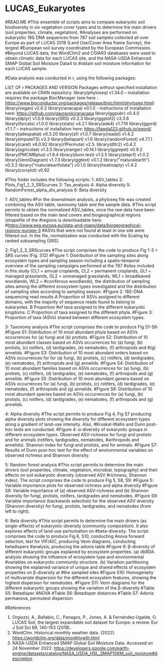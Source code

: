 # LUCAS_Eukaryotes
#READ.ME
#This ensemble of scripts aims to compare eukaryotic soil biodiversity in six vegetation cover types and to determine the main drivers (soil properties, climate, vegetation).
#Analyses are performed on eukaryotic 18S DNA sequences from 787 soil samples collected all over Europe as part of LUCAS 2018 (Land Use/Cover Area frame Survey), the largest #European soil survey coordinated by the European Commission. 
#Beyond LUCAS data, the WordClim2 and CGIAR3 databases were used to obtain climatic data for each LUCAS site, and the NASA-USDA Enhanced SMAP Global Soil Moisture Data4 to #obtain soil moisture information for each LUCAS sample.

#Data analysis was conducted in r, using the following packages:

LIST OF r PACKAGES AND VERSION
Packages without specified installation are available on CRAN repository.
library(phyloseq) v1.34.0 – installation requires the package BiocManager (see here : https://www.bioconductor.org/packages/release/bioc/html/phyloseq.html) 
library(vegan) v2.6.2
library(ranacapa) v0.1.0 - instructions of installation here: https://github.com/gauravsk/ranacapa
library(ggpubr) v0.4.0
library(dplyr) v1.0.9
library(SRS) v0.2.3
library(ggplot2) v3.3.6
library(forcats) v1.0.0
library(stats) v4.2.1
library(ade4) v1.7.19
library(ggord) v1.1.7 – instructions of installation here: https://fawda123.github.io/ggord/ 
library(adespatial) v0.3.20
library(sf) v1.0.7
library(readxl) v1.4.2
library(imputeTS) v3.3
library(betapart) v1.6
library(randomForest) v4.7.1.1
library(caret) v6.0.92
library(rfPermute) v2.5.
library(dttr2) v0.4.2
library(agricolae) v1.3.5
library(ranger) v0.14.1
library(ggrepel) v0.9.2
library(PMCMRplus) v1.9.4
library(dunn.test) v1.3.5
library(steprf) v1.0.2
library(VennDiagram) v1.7.3
library(ggtext) v0.1.2
library("rnaturalearth") v0.3.2
library("rnaturalearthdata") v0.1.0
library(heatmaply) v1.4.2
library(corrplot) v0.92




#This folder includes the following scripts:
1: ASV_tables
2: Plots_Fig1_2_3_SRScurves
3: Tax_analysis
4: Alpha diversity
5: RandomForest_alpha_div_analysis
6: Beta diversity


1: ASV_tables
#For the downstream analysis, a phyloseq file was created combining the ASV table, taxonomy table and the sample data. 
#This script permits to obtain the normalized ASV_tables, once the raw data have been filtered based on the main land covers and biogeographical regions (shapefile of the #regions is downloadable here: 
#https://www.eea.europa.eu/data-and-maps/data/biogeographical-regions-europe-3
#ASVs that were not found at least in one site were filtered out. In the file, normalization was conducted with the Scaling by ranked subsampling (SRS). 

2: Fig1_2_3_SRScurves
#The script comprises the code to produce Fig 1-3 + SRS curves (Fig. S12)
#Figure 1: Distribution of the sampling sites along ecosystem types and sampling season including a  spatio-temporal overview of the sampling campaigns performed at the 787 #sites included in this study (CL1 = annual croplands, CL2 = permanent croplands, GL1 = managed grasslands, GL2 = unmanaged grasslands, WL1 = broadleaved woodlands, WL2 = #coniferous woodlands), the distribution of sampling sites among the different ecosystem types investigated and the distribution of sampling sites according to sampling season.
#Figure 2: 18S-DNA sequencing read results A Proportion of ASVs assigned to different domains, with the majority of sequence reads found to belong to eukaryotes. B Proportion #of taxa assigned to the different eukaryotic kingdoms. C Proportion of taxa assigned to the different phyla. 
#Figure 3: Proportion of taxa (ASVs) shared between different ecosystem types. 

3: Taxonomy analysis
#The script comprises the code to produce Fig S1-S6:
#Figure S1: Distribution of 10 most abundant phyla based on ASVs occurrences for (a) fungi and (b) protists.
#Figure S2: Distribution of 10 most abundant classes based on ASVs occurrences for (a) fungi, (b) protists, (c) rotifers, (d) tardigrades, (e) nematodes, (f) arthropods and #(g) annelids.
#Figure S3: Distribution of 10 most abundant orders based on ASVs occurrences for for (a) fungi, (b) protists, (c) rotifers, (d) tardigrades, (e) nematodes, (f) arthropods and (g) annelids.
#Figure S4: Distribution of 10 most abundant families based on ASVs occurrences for (a) fungi, (b) protists, (c) rotifers, (d) tardigrades, (e) nematodes, (f) arthropods and (g) annelids.
#Figure S5: Distribution of 10 most abundant genera based on ASVs occurrences for (a) fungi, (b) protists, (c) rotifers, (d) tardigrades, (e) nematodes, (f) arthropods and (g) annelids.
#Figure S6: Distribution of 10 most abundant species based on ASVs occurrences for (a) fungi, (b) protists, (c) rotifers, (d) tardigrades, (e) nematodes, (f) arthropods and (g) annelids.

4: Alpha diversity
#The script permits to produce Fig 4, Fig S7 producing alpha diversity plots showing the diversity for different ecosystem types along a gradient of land-use intensity. Also, #Kruskal-Wallis and Dunn post-hoc tests are conducted.
#Figure 4: α-diversity of eukaryotic groups in different ecosystem types. Observed ASV-richness for fungi and protists and for animals (rotifers, tardigrades, nematodes, #arthropods and annelids). Shannon index for fungi and protists, and for animals. 
#Figure S7: Results of Dunn post-hoc test for the effect of environmental variables on observed richness and Shannon diversity. 

5: Random forest analysis
#This script permits to determine the main drivers (soil properties, climate, vegetation, microbial, topography) and their effects on soil eukaryotic diversity (observed ASV #richness, Shannon index). The script comprises the code to produce Fig 5, S8, S9:
#Figure 5: Variable importance plots for observed richness and alpha diversity
#Figure S8: Variable importance of (a) observed ASV-richness and (b) Shannon diversity for fungi, protists, rotifers, tardigrades and nematodes. 
#Figure S9: Variable importance (backwards selection) for the observed ASV diversity (Shannon diversity) for fungi, protists, tardigrades, and nematodes (from left to right). 

6: Beta diversity
#This script permits to determine the main drivers (as single-effects) of eukaryotic-diversity (community composition). It also explores effects of land-use perturbation on #beta-diversity. The script comprises the code to produce Fig 6, S10, conducting Anova forward selection, test for VIF/AIC, producing Venn diagrams, conducting betadispers #analysis, producing the adonis table
#Figure 6: β-diversity of different eukaryotic groups explained by ecosystem properties. (a) dbRDA analysis showing the influence of ecosystem type and environmental #variables on eukaryotic community structure. (b) Variation partitioning showing the explained variance of unique and shared effects of ecosystem properties on β-diversity at #the sampled sites 
#Figure S10: Homogeneity of multivariate dispersion for the different ecosystem features, showing the highest dispersion for nematodes. 
#Figure S11: Venn diagrams for the different eukaryotic groups showing the variation of the β-diversity 
#Table S5: Betadisper ANOVA 
#Table S6: Betadisper distances
#Table S7: Adonis permanova, permutest dispersion 

#References

1.	Orgiazzi, A., Ballabio, C., Panagos, P., Jones, A. & Fernández‐Ugalde, O. LUCAS Soil, the largest expandable soil dataset for Europe: a review. Eur J Soil Sci 69, 140–153 (2018). 
2.	WordClim. Historical monthly weather data. (2022). https://worldclim.org/data/monthlywth.html 
3.	NASA-USDA Enhanced SMAP Global Soil Moisture Data. Accessed on 24 November 2022: https://developers.google.com/earth-engine/datasets/catalog/NASA_USDA_HSL_SMAP10KM_soil_moisture#description
